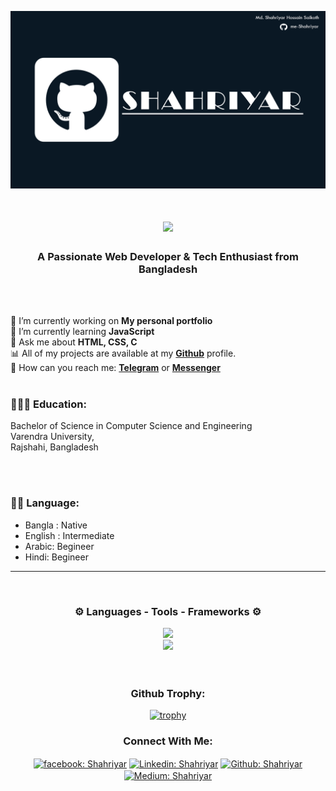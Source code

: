 [![MasterHead](https://github.com/me-Shahriyar/me-Shahriyar/blob/main/Banner2.png)](https://github.com/me-Shahriyar)

<h1 align="center">
    <img src="https://readme-typing-svg.herokuapp.com/?font=Righteous&size=35&center=true&vCenter=true&width=500&height=70&duration=4000&lines=Hello+World!+👋;+I'm+Shahriyar+!;" />
</h1>

<h3 align="center">A Passionate Web Developer & Tech Enthusiast from Bangladesh</h3>
<br> <br>
 
🔭 I’m currently working on **My personal portfolio** <br>
🌱 I’m currently learning **JavaScript** <br>
💬 Ask me about **HTML, CSS, C** <br>
📊 All of my projects are available at my **[Github](https://github.com/me-Shahriyar)** profile.<br>
👋 How can you reach me: **[Telegram](https://t.me/me_Shahriyar6)** or **[Messenger](https://m.me/me.Shahriyar)**
<br> <br>

### 👨🏻‍🎓 Education:
 Bachelor of Science in Computer Science and Engineering <br>
 Varendra University, <br>
 Rajshahi, Bangladesh
 
<br><br>
### 👨🏻‍ Language:
<ul>
 <li>Bangla : Native</li>
 <li>English : Intermediate</li>
 <li>Arabic: Begineer</li>
 <li>Hindi: Begineer</li>
</ul>
<hr>

<div align="center">
<br>
<h3>⚙ Languages - Tools - Frameworks ⚙</h3>
<div align="center">
    <img src="https://skillicons.dev/icons?i=react,bootstrap,html,css,vscode,github,figma,tailwind,git" /> <br>
    <img src="https://skillicons.dev/icons?i=javascript,c,cpp,mysql"/>
    <br>
</div>
<br> <br>







<h3>Github Trophy:</h3>

[![trophy](https://github-profile-trophy.vercel.app/?username=me-Shahriyar)](https://github.com/ryo-ma/github-profile-trophy)

<h3>Connect With Me:</h3>
<p>
<a href="https://www.facebook.com/me.Shahriyar" target="blank"><img align="center" src="https://raw.githubusercontent.com/rahuldkjain/github-profile-readme-generator/master/src/images/icons/Social/facebook.svg" alt="facebook: Shahriyar" height="30" width="40" /></a>
<a href="https://www.linkedin.com/in/me-shahriyar/" target="blank"><img align="center" src="https://raw.githubusercontent.com/rahuldkjain/github-profile-readme-generator/master/src/images/icons/Social/linked-in-alt.svg" alt="Linkedin: Shahriyar" height="30" width="40" /></a>
<a href="https://www.github.com/me-Shahriyar" target="blank"><img align="center" src="https://raw.githubusercontent.com/rahuldkjain/github-profile-readme-generator/master/src/images/icons/Social/github.svg" alt="Github: Shahriyar" height="30" width="40" /></a>
<a href="https://medium.com/@me.Shahriyar" target="blank"><img align="center" src="https://raw.githubusercontent.com/rahuldkjain/github-profile-readme-generator/master/src/images/icons/Social/medium.svg" alt="Medium: Shahriyar" height="30" width="40" /></a>

</p>
</div>
